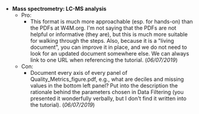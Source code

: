 - **Mass spectrometry: LC-MS analysis**
  - Pro:
    - This format is much more approachable (esp. for hands-on) than the PDFs at W4M.org. I'm not saying that the PDFs are not helpful or informative (they are), but this is much more suitable for walking through the steps. Also, because it is a "living document", you can improve it in place, and we do not need to look for an updated document somewhere else.  We can always link to one URL when referencing the tutorial. (*06/07/2019*)
  - Con:
    - Document every axis of every panel of Quality_Metrics_figure.pdf, e.g., what are deciles and missing values in the bottom left panel? Put into the description the rationale behind the parameters chosen in Data Filtering (you presented it wonderfully verbally, but I don't find it written into the tutorial). (*06/07/2019*)

